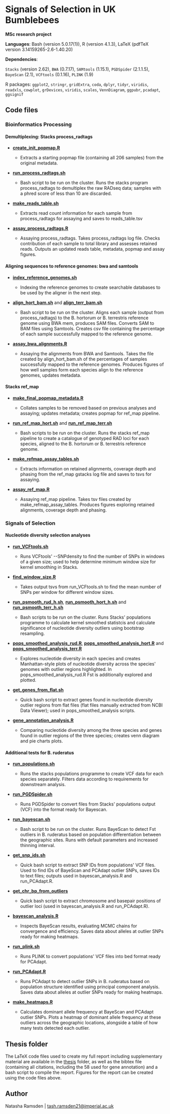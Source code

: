 # Signals of Selection in UK Bumblebees

**MSc research project**

**Languages**: Bash (version 5.0.17(1)), R (version 4.1.3), LaTeX (pdfTeX version 3.14159265-2.6-1.40.20)

**Dependencies**: 

`Stacks` (version 2.62), `BWA` (0.7.17), `SAMtools` (1.15.1), `PGDSpider` (2.1.1.5), `BayeScan` (2.1), `VCFtools` (0.1.16), `PLINK` (1.9)

R packages: `ggplot2`, `stringr`, `gridExtra`, `coda`, `dplyr`, `tidyr`, `viridis`, `readxls`, `cowplot`, `grDevices`, `viridis`, `scales`, `VennDiagram`, `ggpubr`, `pcadapt`, `ggsignif`



## Code files


### Bioinformatics Processing

#### Demultiplexing: Stacks process_radtags

* [**create_init_popmap.R**](code/create_init_popmap.R)
  * Extracts a starting popmap file (containing all 206 samples) from the original metadata.

* [**run_process_radtags.sh**](code/run_process_radtags.sh)
  * Bash script to be run on the cluster. Runs the stacks program process_radtags to demultiplex the raw RADseq data; samples with a phred score of less than 10 are discarded.

* [**make_reads_table.sh**](code/make_reads_table.sh)
  * Extracts read count information for each sample from process_radtags for assaying and saves to reads_table.tsv

* [**assay_process_radtags.R**](code/assay_process_radtags.R)
  * Assaying process_radtags. Takes process_radtags log file. Checks contribution of each sample to total library and assesses retained reads. Outputs an updated reads table, metadata, popmap and assay figures.

#### Aligning sequences to reference genomes: bwa and samtools

* [**index_reference_genomes.sh**](code/index_reference_genomes.sh)
  * Indexing the reference genomes to create searchable databases to be used by the aligner in the next step.

* [**align_hort_bam.sh**](code/align_hort_bam.sh) and [**align_terr_bam.sh**](code/align_terr_bam.sh)
  * Bash script to be run on the cluster. Aligns each sample (output from process_radtags) to the B. hortorum or B. terrestris reference genome using BWA mem, produces SAM files. Converts SAM to BAM files using Samtools. Creates csv file containing the percentage of each sample successfully mapped to the reference genome.

* [**assay_bwa_alignments.R**](code/assay_bwa_alignments.R)
  * Assaying the alignments from BWA and Samtools. Takes the file created by align_hort_bam.sh of the percentages of samples successfully mapped to the reference genomes. Produces figures of how well samples form each species align to the reference genomes, updates metadata.

#### Stacks ref_map

* [**make_final_popmap_metadata.R**](code/make_final_popmap_metadata.R)
  * Collates samples to be removed based on previous analyses and assaying; updates metadata; creates popmap for ref_map pipeline.

* [**run_ref_map_hort.sh**](code/run_ref_map_hort.sh) and [**run_ref_map_terr.sh**](code/run_ref_map_terr.sh)
  * Bash scripts to be run on the cluster. Runs the stacks ref_map pipeline to create a catalogue of genotyped RAD loci for each species, aligned to the B. hortorum or B. terrestris reference genome.

* [**make_refmap_assay_tables.sh**](code/make_refmap_assay_tables.sh)
  * Extracts information on retained alignments, coverage depth and phasing from the ref_map gstacks log file and saves to tsvs for assaying.

* [**assay_ref_map.R**](code/assay_ref_map.R)
  * Assaying ref_map pipeline. Takes tsv files created by make_refmap_assay_tables. Produces figures exploring retained alignments, coverage depth and phasing.


### Signals of Selection

#### Nucleotide diversity selection analyses

* [**run_VCFtools.sh**](code/run_VCFtools.sh)
  * Runs VCFtools' --SNPdensity to find the number of SNPs in windows of a given size; used to help determine minimum window size for kernel smoothing in Stacks.

* [**find_window_size.R**](code/find_window_size.R)
  * Takes output tsvs from run_VCFtools.sh to find the mean number of SNPs per window for different window sizes.

* [**run_psmooth_rud_h.sh**](code/run_psmooth_rud_h.sh), [**run_psmooth_hort_h.sh**](code/run_psmooth_hort_h.sh) and [**run_psmooth_terr_h.sh**](code/run_psmooth_terr_h.sh)
  * Bash scripts to be run on the cluster. Runs Stacks' populations programme to calculate kernel smoothed statistcis and calculate significance of nucleotide diversity outliers using bootstrap resampling.

* [**pops_smoothed_analysis_rud.R**](code/pops_smoothed_analysis_rud.R), [**pops_smoothed_analysis_hort.R**](code/pops_smoothed_analysis_hort.R) and [**pops_smoothed_analysis_terr.R**](code/pops_smoothed_analysis_terr.R)
  * Explores nucleotide diversity in each species and creates Manhattan-style plots of nucleotide diversity across the species' genomes with outlier regions highlighted. In pops_smoothed_analysis_rud.R Fst is additionally explored and plotted.

* [**get_genes_from_flat.sh**](code/get_genes_from_flat.sh)
  * Quick bash script to extract genes found in nucleotide diversity outlier regions from flat files (flat files manually extracted from NCBI Data Viewer); used in pops_smoothed_analysis scripts.

* [**gene_annotation_analysis.R**](code/gene_annotation_analysis.R)
  * Comparing nucleotide diversity among the three species and genes found in outlier regions of the three species; creates venn diagram and pie charts plots. 

#### Additional tests for B. ruderatus

* [**run_populations.sh**](code/run_populations.sh)
  * Runs the stacks populations programme to create VCF data for each species separately. Filters data according to requirements for downstream analysis. 

* [**run_PGDSpider.sh**](code/run_PGDSpider.sh)
  * Runs PGDSpider to convert files from Stacks' populations output (VCF) into the format ready for Bayescan.

* [**run_bayescan.sh**](code/run_bayescan.sh)
  * Bash script to be run on the cluster. Runs BayeScan to detect Fst outliers in B. ruderatus based on population differentiation between the geographic sites. Runs with default parameters and increased thinning interval.

* [**get_snp_ids.sh**](code/get_snp_ids.sh)
  * Quick bash script to extract SNP IDs from populations' VCF files. Used to find IDs of BayeScan and PCAdapt outlier SNPs, saves IDs to text files; outputs used in bayescan_analysis.R and run_PCAdapt.R.

* [**get_chr_bp_from_outliers**](code/get_chr_bp_from_outlier.sh)
  * Quick bash script to extract chromosome and basepair positions of outlier loci (used in bayescan_analysis.R and run_PCAdapt.R).

* [**bayescan_analysis.R**](code/bayescan_analysis.R)
  * Inspects BayeScan results, evaluating MCMC chains for convergence and efficiency. Saves data about alleles at outlier SNPs ready for making heatmaps.

* [**run_plink.sh**](code/run_plink.sh)
  * Runs PLINK to convert populations' VCF files into bed format ready for PCAdapt. 

* [**run_PCAdapt.R**](code/run_PCAdapt.R)
  * Runs PCAdapt to detect outlier SNPs in B. ruderatus based on population structure identified using principal component analysis. Saves data about alleles at outlier SNPs ready for making heatmaps.

* [**make_heatmaps.R**](code/make_heatmaps.R)
  * Calculates dominant allele frequency at BayeScan and PCAdapt outlier SNPs. Plots a heatmap of dominant allele frequency at these outliers across the geographic locations, alongside a table of how many tests detected each outlier. 



## Thesis folder

The LaTeX code files used to create my full report including supplementary material are available in the [thesis](thesis) folder, as well as the bibtex file (containing all citations, including the 58 used for gene annotation) and a bash script to compile the report. Figures for the report can be created using the code files above.



## Author

Natasha Ramsden | tash.ramsden21@imperial.ac.uk
